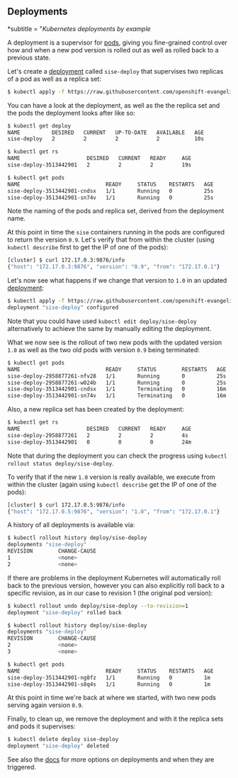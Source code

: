 ## Deployments

*subtitle = "*Kubernetes deployments by example*

A deployment is a supervisor for [pods](/pods/), giving you fine-grained control over how and when a new pod version is rolled out as well as rolled back to a previous state.

Let's create a [deployment](https://github.com/openshift-evangelists/kbe/blob/master/specs/deployments/d09.yaml)
called `sise-deploy` that supervises two replicas of a pod as well as a replica set:

```bash
$ kubectl apply -f https://raw.githubusercontent.com/openshift-evangelists/kbe/master/specs/deployments/d09.yaml
```

You can have a look at the deployment, as well as the the replica set and the pods the deployment looks after like so:

```bash
$ kubectl get deploy
NAME          DESIRED   CURRENT   UP-TO-DATE   AVAILABLE   AGE
sise-deploy   2         2         2            2           10s

$ kubectl get rs
NAME                     DESIRED   CURRENT   READY     AGE
sise-deploy-3513442901   2         2         2         19s

$ kubectl get pods
NAME                           READY     STATUS    RESTARTS   AGE
sise-deploy-3513442901-cndsx   1/1       Running   0          25s
sise-deploy-3513442901-sn74v   1/1       Running   0          25s
```

Note the naming of the pods and replica set, derived from the deployment name.

At this point in time the `sise` containers running in the pods are configured
to return the version `0.9`. Let's verify that from within the cluster (using `kubectl describe`
first to get the IP of one of the pods):

```bash
[cluster] $ curl 172.17.0.3:9876/info
{"host": "172.17.0.3:9876", "version": "0.9", "from": "172.17.0.1"}
```

Let's now see what happens if we change that version to `1.0` in an updated
[deployment](https://github.com/openshift-evangelists/kbe/blob/master/specs/deployments/d10.yaml):

```bash
$ kubectl apply -f https://raw.githubusercontent.com/openshift-evangelists/kbe/master/specs/deployments/d10.yaml
deployment "sise-deploy" configured
```

Note that you could have used `kubectl edit deploy/sise-deploy` alternatively to
achieve the same by manually editing the deployment.

What we now see is the rollout of two new pods with the updated version `1.0` as well
as the two old pods with version `0.9` being terminated:

```bash
$ kubectl get pods
NAME                           READY     STATUS        RESTARTS   AGE
sise-deploy-2958877261-nfv28   1/1       Running       0          25s
sise-deploy-2958877261-w024b   1/1       Running       0          25s
sise-deploy-3513442901-cndsx   1/1       Terminating   0          16m
sise-deploy-3513442901-sn74v   1/1       Terminating   0          16m
```

Also, a new replica set has been created by the deployment:

```bash
$ kubectl get rs
NAME                     DESIRED   CURRENT   READY     AGE
sise-deploy-2958877261   2         2         2         4s
sise-deploy-3513442901   0         0         0         24m
```

Note that during the deployment you can check the progress using `kubectl rollout status deploy/sise-deploy`.

To verify that if the new `1.0` version is really available, we execute from
within the cluster (again using `kubectl describe` get the IP of one of the pods):

```bash
[cluster] $ curl 172.17.0.5:9876/info
{"host": "172.17.0.5:9876", "version": "1.0", "from": "172.17.0.1"}
```

A history of all deployments is available via:

```bash
$ kubectl rollout history deploy/sise-deploy
deployments "sise-deploy"
REVISION        CHANGE-CAUSE
1               <none>
2               <none>
```

If there are problems in the deployment Kubernetes will automatically roll back to
the previous version, however you can also explicitly roll back to a specific revision,
as in our case to revision 1 (the original pod version):

```bash
$ kubectl rollout undo deploy/sise-deploy --to-revision=1
deployment "sise-deploy" rolled back

$ kubectl rollout history deploy/sise-deploy
deployments "sise-deploy"
REVISION        CHANGE-CAUSE
2               <none>
3               <none>

$ kubectl get pods
NAME                           READY     STATUS    RESTARTS   AGE
sise-deploy-3513442901-ng8fz   1/1       Running   0          1m
sise-deploy-3513442901-s8q4s   1/1       Running   0          1m
```

At this point in time we're back at where we started, with two new pods serving
again version `0.9`.

Finally, to clean up, we remove the deployment and with it the replica sets and
pods it supervises:

```bash
$ kubectl delete deploy sise-deploy
deployment "sise-deploy" deleted
```

See also the [docs](https://kubernetes.io/docs/concepts/workloads/controllers/deployment/)
for more options on deployments and when they are triggered.

